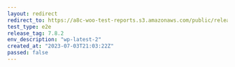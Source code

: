 ```yaml
---
layout: redirect
redirect_to: https://a8c-woo-test-reports.s3.amazonaws.com/public/release/7.8.2/wp-latest-2/e2e/index.html
test_type: e2e
release_tag: 7.8.2
env_description: "wp-latest-2"
created_at: "2023-07-03T21:03:22Z"
passed: false
---
```


